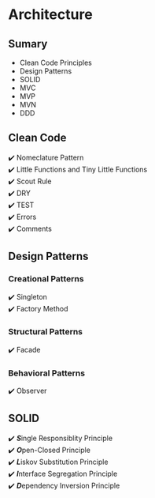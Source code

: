 # Architecture

## Sumary
- Clean Code Principles
- Design Patterns
- SOLID
- MVC
- MVP
- MVN
- DDD

## Clean Code

:heavy_check_mark: Nomeclature Pattern <br />
:heavy_check_mark: Little Functions and Tiny Little Functions <br />
:heavy_check_mark: Scout Rule <br />
:heavy_check_mark: DRY <br />
:heavy_check_mark: TEST <br />
:heavy_check_mark: Errors <br />
:heavy_check_mark: Comments <br />

## Design Patterns

### Creational Patterns
:heavy_check_mark: Singleton <br />
:heavy_check_mark: Factory Method <br />

### Structural Patterns
:heavy_check_mark: Facade <br />

### Behavioral Patterns
:heavy_check_mark: Observer <br />

## SOLID

:heavy_check_mark: ***S***ingle Responsiblity Principle <br />
:heavy_check_mark: ***O***pen-Closed Principle <br />
:heavy_check_mark: ***L***iskov Substitution Principle <br />
:heavy_check_mark: ***I***nterface Segregation Principle <br />
:heavy_check_mark: ***D***ependency Inversion Principle <br />
